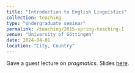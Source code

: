 ```yaml
---
title: "Introduction to English Linguistics"
collection: teaching
type: "Undergraduate seminar"
permalink: /teaching/2015-spring-teaching-1
venue: "University of Göttingen"
date: 2024-04-01
location: "City, Country"
---
```


Gave a guest lecture on _pragmatics_. Slides [here](http://zeqizhao12.github.io/files/Slides_prag_week_13_Zhao.pdf).
